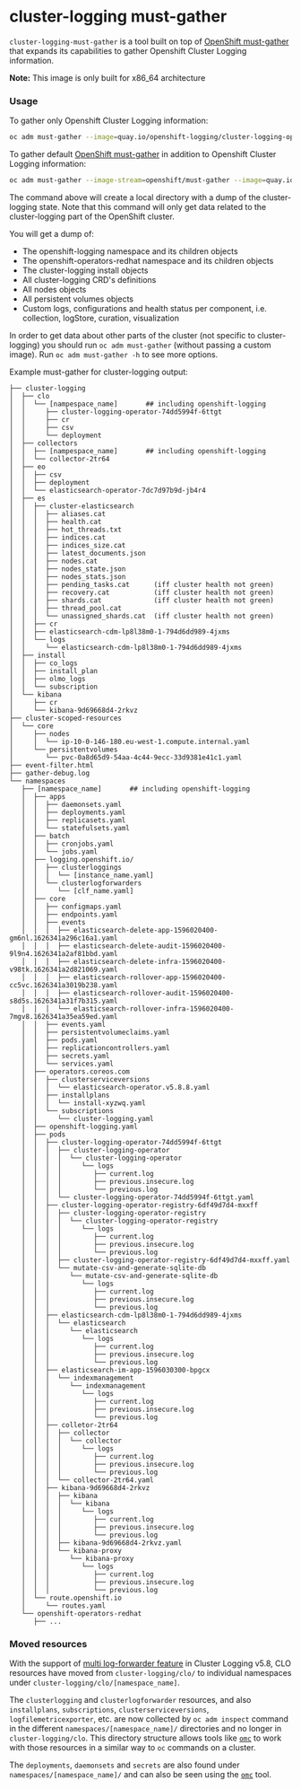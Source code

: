 cluster-logging must-gather
=================

`cluster-logging-must-gather` is a tool built on top of [OpenShift must-gather](https://github.com/openshift/must-gather)
that expands its capabilities to gather Openshift Cluster Logging information.

**Note:** This image is only built for x86_64 architecture

### Usage
To gather only Openshift Cluster Logging information: 
```sh
oc adm must-gather --image=quay.io/openshift-logging/cluster-logging-operator:latest -- /usr/bin/gather
```

To gather default [OpenShift must-gather](https://github.com/openshift/must-gather) in addition to Openshift Cluster Logging information: 
```sh
oc adm must-gather --image-stream=openshift/must-gather --image=quay.io/openshift/origin-cluster-logging-operator -- /usr/bin/gather
```

The command above will create a local directory with a dump of the cluster-logging state.
Note that this command will only get data related to the cluster-logging part of the OpenShift cluster.

You will get a dump of:
- The openshift-logging namespace and its children objects
- The openshift-operators-redhat namespace and its children objects
- The cluster-logging install objects
- All cluster-logging CRD's definitions
- All nodes objects
- All persistent volumes objects
- Custom logs, configurations and health status per component, i.e. collection, logStore, curation, visualization

In order to get data about other parts of the cluster (not specific to cluster-logging) you should
run `oc adm must-gather` (without passing a custom image). Run `oc adm must-gather -h` to see more options.

Example must-gather for cluster-logging output:
```
├── cluster-logging
│  ├── clo
│  │  └── [nampespace_name]       ## including openshift-logging
│  │     ├── cluster-logging-operator-74dd5994f-6ttgt
│  │     ├── cr
│  │     ├── csv
│  │     └── deployment
│  ├── collectors
│  │  ├── [nampespace_name]       ## including openshift-logging
│  │  └── collector-2tr64
│  ├── eo
│  │  ├── csv
│  │  ├── deployment
│  │  └── elasticsearch-operator-7dc7d97b9d-jb4r4
│  ├── es
│  │  ├── cluster-elasticsearch
│  │  │  ├── aliases.cat
│  │  │  ├── health.cat
│  │  │  ├── hot_threads.txt
│  │  │  ├── indices.cat
│  │  │  ├── indices_size.cat
│  │  │  ├── latest_documents.json
│  │  │  ├── nodes.cat
│  │  │  ├── nodes_state.json
│  │  │  ├── nodes_stats.json
│  │  │  ├── pending_tasks.cat      (iff cluster health not green)
│  │  │  ├── recovery.cat           (iff cluster health not green)
│  │  │  ├── shards.cat             (iff cluster health not green)
│  │  │  ├── thread_pool.cat
│  │  │  └── unassigned_shards.cat  (iff cluster health not green)
│  │  ├── cr
│  │  ├── elasticsearch-cdm-lp8l38m0-1-794d6dd989-4jxms
│  │  └── logs
│  │     └── elasticsearch-cdm-lp8l38m0-1-794d6dd989-4jxms
│  ├── install
│  │  ├── co_logs
│  │  ├── install_plan
│  │  ├── olmo_logs
│  │  └── subscription
│  └── kibana
│     ├── cr
│     └── kibana-9d69668d4-2rkvz
├── cluster-scoped-resources
│  └── core
│     ├── nodes
│     │  └── ip-10-0-146-180.eu-west-1.compute.internal.yaml
│     └── persistentvolumes
│        └── pvc-0a8d65d9-54aa-4c44-9ecc-33d9381e41c1.yaml
├── event-filter.html
├── gather-debug.log
└── namespaces
   ├── [namespace_name]       ## including openshift-logging
   │  ├── apps
   │  │  ├── daemonsets.yaml
   │  │  ├── deployments.yaml
   │  │  ├── replicasets.yaml
   │  │  └── statefulsets.yaml
   │  ├── batch
   │  │  ├── cronjobs.yaml
   │  │  └── jobs.yaml
   │  ├── logging.openshift.io/
   │  │  ├── clusterloggings
   │  │  │  └── [instance_name.yaml]
   │  │  └── clusterlogforwarders
   │  │     └── [clf_name.yaml]   
   │  ├── core
   │  │  ├── configmaps.yaml
   │  │  ├── endpoints.yaml
   │  │  ├── events
   │  │  │  ├── elasticsearch-delete-app-1596020400-gm6nl.1626341a296c16a1.yaml
   │  │  │  ├── elasticsearch-delete-audit-1596020400-9l9n4.1626341a2af81bbd.yaml
   │  │  │  ├── elasticsearch-delete-infra-1596020400-v98tk.1626341a2d821069.yaml
   │  │  │  ├── elasticsearch-rollover-app-1596020400-cc5vc.1626341a3019b238.yaml
   │  │  │  ├── elasticsearch-rollover-audit-1596020400-s8d5s.1626341a31f7b315.yaml
   │  │  │  └── elasticsearch-rollover-infra-1596020400-7mgv8.1626341a35ea59ed.yaml
   │  │  ├── events.yaml
   │  │  ├── persistentvolumeclaims.yaml
   │  │  ├── pods.yaml
   │  │  ├── replicationcontrollers.yaml
   │  │  ├── secrets.yaml
   │  │  └── services.yaml
   │  ├── operators.coreos.com
   │  │  ├── clusterserviceversions
   │  │  │  └── elasticsearch-operator.v5.8.8.yaml
   │  │  ├── installplans
   │  │  │  └── install-xyzwq.yaml
   │  │  └── subscriptions
   │  │     └── cluster-logging.yaml
   │  ├── openshift-logging.yaml
   │  ├── pods
   │  │  ├── cluster-logging-operator-74dd5994f-6ttgt
   │  │  │  ├── cluster-logging-operator
   │  │  │  │  └── cluster-logging-operator
   │  │  │  │     └── logs
   │  │  │  │        ├── current.log
   │  │  │  │        ├── previous.insecure.log
   │  │  │  │        └── previous.log
   │  │  │  └── cluster-logging-operator-74dd5994f-6ttgt.yaml
   │  │  ├── cluster-logging-operator-registry-6df49d7d4-mxxff
   │  │  │  ├── cluster-logging-operator-registry
   │  │  │  │  └── cluster-logging-operator-registry
   │  │  │  │     └── logs
   │  │  │  │        ├── current.log
   │  │  │  │        ├── previous.insecure.log
   │  │  │  │        └── previous.log
   │  │  │  ├── cluster-logging-operator-registry-6df49d7d4-mxxff.yaml
   │  │  │  └── mutate-csv-and-generate-sqlite-db
   │  │  │     └── mutate-csv-and-generate-sqlite-db
   │  │  │        └── logs
   │  │  │           ├── current.log
   │  │  │           ├── previous.insecure.log
   │  │  │           └── previous.log
   │  │  ├── elasticsearch-cdm-lp8l38m0-1-794d6dd989-4jxms
   │  │  │  └── elasticsearch
   │  │  │     └── elasticsearch
   │  │  │        └── logs
   │  │  │           ├── current.log
   │  │  │           ├── previous.insecure.log
   │  │  │           └── previous.log   
   │  │  ├── elasticsearch-im-app-1596030300-bpgcx
   │  │  │  └── indexmanagement
   │  │  │     └── indexmanagement
   │  │  │        └── logs
   │  │  │           ├── current.log
   │  │  │           ├── previous.insecure.log
   │  │  │           └── previous.log
   │  │  ├── colletor-2tr64
   │  │  │  ├── collector
   │  │  │  │  └── collector
   │  │  │  │     └── logs
   │  │  │  │        ├── current.log
   │  │  │  │        ├── previous.insecure.log
   │  │  │  │        └── previous.log
   │  │  │  └── collector-2tr64.yaml
   │  │  ├── kibana-9d69668d4-2rkvz
   │  │  │  ├── kibana
   │  │  │  │  └── kibana
   │  │  │  │     └── logs
   │  │  │  │        ├── current.log
   │  │  │  │        ├── previous.insecure.log
   │  │  │  │        └── previous.log
   │  │  │  ├── kibana-9d69668d4-2rkvz.yaml
   │  │  │  └── kibana-proxy
   │  │  │     └── kibana-proxy
   │  │  │        └── logs
   │  │  │           ├── current.log
   │  │  │           ├── previous.insecure.log
   │  │  │           └── previous.log
   │  └── route.openshift.io
   │     └── routes.yaml
   └── openshift-operators-redhat
      ├── ...
```

### Moved resources
With the support of [multi log-forwarder feature](https://docs.openshift.com/container-platform/4.14/logging/log_collection_forwarding/log-forwarding.html#log-forwarding-implementations-multi-clf_log-forwarding) in Cluster Logging v5.8, CLO resources have moved from `cluster-logging/clo/` to individual namespaces under `cluster-logging/clo/[namespace_name]`.

The `clusterlogging` and `clusterlogforwarder` resources, and also `installplans`, `subscriptions`, `clusterserviceversions`, `logfilemetricexporter`, etc. are now collected by `oc adm inspect` command in the different `namespaces/[namespace_name]/` directories and no longer in `cluster-logging/clo`. This directory structure allows tools like [`omc`](https://github.com/gmeghnag/omc/) to work with those resources in a similar way to `oc` commands on a cluster.

The `deployments`, `daemonsets` and `secrets` are also found under `namespaces/[namespace_name]/` and can also be seen using the [`omc`](https://github.com/gmeghnag/omc/) tool.
